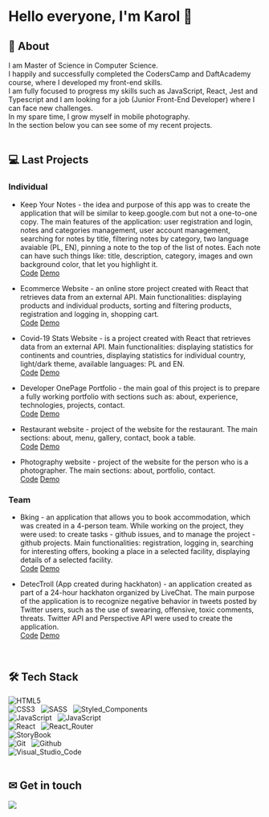 # Hello everyone, I'm Karol 👋

<!--
**karol-wolski/karol-wolski** is a ✨ _special_ ✨ repository because its `README.md` (this file) appears on your GitHub profile.

Here are some ideas to get you started:

- 🔭 I’m currently working on ...
- 🌱 I’m currently learning ...
- 👯 I’m looking to collaborate on ...
- 🤔 I’m looking for help with ...
- 💬 Ask me about ...
- 📫 How to reach me: ...
- 😄 Pronouns: ...
- ⚡ Fun fact: ...
-->

## 👦 About

I am Master of Science in Computer Science. <br />
I happily and successfully completed the CodersCamp and DaftAcademy course, where I developed my front-end skills. <br />
I am fully focused to progress my skills such as JavaScript, React, Jest and Typescript and I am looking for a job (Junior Front-End Developer) where I can face new challenges. <br />
In my spare time, I grow myself in mobile photography. <br />
In the section below you can see some of my recent projects.
<br />
<br />

## 💻 Last Projects
### Individual
 - Keep Your Notes - the idea and purpose of this app was to create the application that will be similar to keep.google.com but not a one-to-one copy. The main features of the application: user registration and login, notes and categories management, user account management, searching for notes by title, filtering notes by category, two language avaiable (PL, EN), pinning a note to the top of the list of notes. Each note can have such things like: title, description, category, images and own background color, that let you highlight it. <br />
[Code](https://github.com/karol-wolski/KeepYourNotes) 
[Demo](https://keepyour-notes.netlify.app/)

 - Ecommerce Website - an online store project created with React that retrieves data from an external API. Main functionalities: displaying products and individual products, sorting and filtering products, registration and logging in, shopping cart. <br /> 
[Code](https://github.com/karol-wolski/fmania) 
[Demo](https://karol-wolski.github.io/fmania/)

 - Covid-19 Stats Website - is a project created with React that retrieves data from an external API. Main functionalities: displaying statistics for continents and countries, displaying statistics for individual country, light/dark theme, available languages: PL and EN. <br />
[Code](https://github.com/karol-wolski/covid-19-stats) 
[Demo](https://karol-wolski.github.io/covid-19-stats/)

 - Developer OnePage Portfolio - the main goal of this project is to prepare a fully working portfolio with sections such as: about, experience, technologies, projects, contact. <br />
 [Code](https://github.com/karol-wolski/portfolio-one-page) 
 [Demo](https://karol-wolski.github.io/portfolio-one-page/)
 
 - Restaurant website - project of the website for the restaurant. The main sections: about, menu, gallery, contact, book a table. <br />
[Code](https://github.com/karol-wolski/Restaurant_2023)
[Demo](https://karol-wolski.github.io/Restaurant_2023/)

 - Photography website - project of the website for the person who is a photographer. The main sections: about, portfolio, contact. <br />
[Code](https://github.com/karol-wolski/Photography) 
[Demo](https://karol-wolski.github.io/Photography/)

### Team
- Bking - an application that allows you to book accommodation, which was created in a 4-person team. While working on the project, they were used: to create tasks - github issues, and to manage the project - github projects. Main functionalities: registration, logging in, searching for interesting offers, booking a place in a selected facility, displaying details of a selected facility. <br />
[Code](https://github.com/karol-wolski/Bking_app_FrontEnd) 
[Demo](https://michal-team-projekt-2.netlify.app/)


- DetecTroll (App created during hackhaton) - an application created as part of a 24-hour hackhaton organized by LiveChat. The main purpose of the application is to recognize negative behavior in tweets posted by Twitter users, such as the use of swearing, offensive, toxic comments, threats. Twitter API and Perspective API were used to create the application. <br />
[Code](https://github.com/karol-wolski/detectroll) 
[Demo](http://detectroll.herokuapp.com/)
<br />

## 🛠 Tech Stack

![HTML5](https://img.shields.io/badge/HTML5-%23E34F26?style=flat&logo=html5&logoColor=white) &nbsp;
<br />
![CSS3](https://img.shields.io/badge/CSS3-%231572B6?style=flat&logo=css3&logoColor=white) &nbsp;
![SASS](https://img.shields.io/badge/Sass-%23CC6699?style=flat&logo=sass&logoColor=white) &nbsp;
![Styled_Components](https://img.shields.io/badge/Styled_Components-%23DB7093?style=flat&logo=styledcomponents&logoColor=white) &nbsp;
<br />
![JavaScript](https://img.shields.io/badge/JavaScript-%23F7DF1E?style=flat&logo=javascript&logoColor=white) &nbsp;
![JavaScript](https://shields.io/badge/TypeScript-3178C6?logo=TypeScript&logoColor=FFF&style=flat-square) &nbsp;
<br />
![React](https://img.shields.io/badge/React-%2361DAFB?style=flat&logo=react&logoColor=white) &nbsp;
![React_Router](https://img.shields.io/badge/React_Router-%23CA4245?style=flat&logo=reactrouter&logoColor=white) &nbsp;
<br />
![StoryBook](https://img.shields.io/badge/StoryBook-%23FF4785?style=flat&logo=storybook&logoColor=white) &nbsp;
<br />
![Git](https://img.shields.io/badge/Git-%23F05032?style=flat&logo=Git&logoColor=white) &nbsp;
![Github](https://img.shields.io/badge/Github-%23181717?style=flat&logo=Github&logoColor=white) &nbsp;
<br />
![Visual_Studio_Code](https://img.shields.io/badge/Visual_Studio_Code-%23007ACC?style=flat&logo=VisualStudioCode&logoColor=white) &nbsp;
<br />
<br />
## ✉ Get in touch
<a href="https://www.linkedin.com/in/karolwolski/">
  <img src="https://img.shields.io/badge/linkedin-%230A66C2?style=flat&logo=linkedin&logoColor=white" />
</a>
